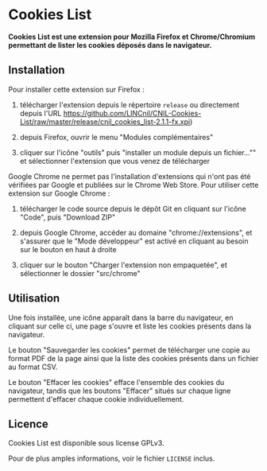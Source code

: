 Cookies List
===

**Cookies List est une extension pour Mozilla Firefox et Chrome/Chromium permettant de lister les cookies déposés dans le navigateur.**

Installation
--

Pour installer cette extension sur Firefox :

1. télécharger l'extension depuis le répertoire ``release`` ou directement depuis l'URL https://github.com/LINCnil/CNIL-Cookies-List/raw/master/release/cnil_cookies_list-2.1.1-fx.xpi)

2. depuis Firefox, ouvrir le menu "Modules complémentaires"

3. cliquer sur l'icône "outils" puis "installer un module depuis un fichier..."" et sélectionner l'extension que vous venez de télécharger

Google Chrome ne permet pas l'installation d'extensions qui n'ont pas été vérifiées par Google et publiées sur le Chrome Web Store. Pour utiliser cette extension sur Google Chrome :

1. télécharger le code source depuis le dépôt Git en cliquant sur l'icône "Code", puis "Download ZIP"

2. depuis Google Chrome, accéder au domaine "chrome://extensions", et s'assurer que le "Mode développeur" est activé en cliquant au besoin sur le bouton en haut à droite

3. cliquer sur le bouton "Charger l'extension non empaquetée", et sélectionner le dossier "src/chrome"

Utilisation
--

Une fois installée, une icône apparaît dans la barre du navigateur, en cliquant sur celle ci, une page s'ouvre et liste les cookies présents dans la navigateur.

Le bouton "Sauvegarder les cookies" permet de télécharger une copie au format PDF de la page ainsi que la liste des cookies présents dans un fichier au format CSV.

Le bouton "Effacer les cookies" efface l'ensemble des cookies du navigateur, tandis que les boutons "Effacer" situés sur chaque ligne permettent d'effacer chaque cookie individuellement.
	
Licence
--

Cookies List est disponible sous license GPLv3.

Pour de plus amples informations, voir le fichier ``LICENSE`` inclus.
